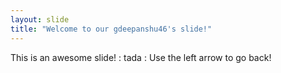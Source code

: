 ```yaml
---
layout: slide
title: "Welcome to our gdeepanshu46's slide!"
---
```

This is an awesome slide! : tada :
Use the left arrow to go back!

